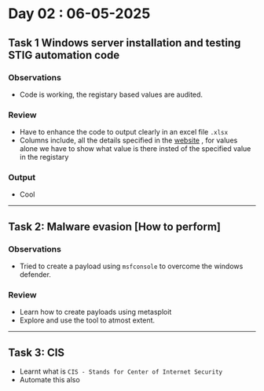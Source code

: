 # Day 02 : 06-05-2025
## Task 1 Windows server installation and testing STIG automation code 
### Observations
- Code is working, the registary based values are audited.
### Review
- Have to enhance the code to output clearly in an excel file `.xlsx`
- Columns include, all the details specified in the [website](https://stigviewer.com/stigs/microsoft_windows_server_2019) , for values alone we have to show what value is there insted of the specified value in the registary
### Output
- Cool

---

## Task 2: Malware evasion [How to perform]
### Observations
- Tried to create a payload using `msfconsole` to overcome the windows defender.

### Review
- Learn how to create payloads using metasploit
- Explore and use the tool to atmost extent.

---

## Task 3: CIS
- Learnt what is `CIS - Stands for Center of Internet Security`
- Automate this also
